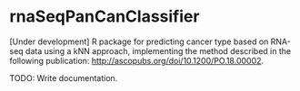 # rnaSeqPanCanClassifier

[Under development] R package for predicting cancer type based on RNA-seq data using a kNN approach, implementing the method described in the following publication: http://ascopubs.org/doi/10.1200/PO.18.00002. 

TODO: Write documentation.

